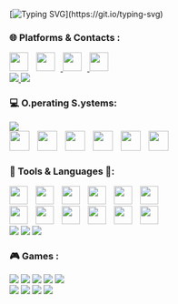 [![Typing SVG](https://readme-typing-svg.demolab.com?font=Courier&pause=1000&color=14F005&random=false&width=500&height=70&lines=Wake+up%2C%E3%80%8C%CE%BC%CF%86%E3%80%8D...;The+Github+has+you!;Follow+the+black+Octocat.)](https://git.io/typing-svg)


### 🌐 Platforms & Contacts :

<div>
  <img width='33x' style="padding-right:10px;" src="https://skillicons.dev/icons?i=github" />
  <a href="https://www.instagram.com/michele._.fazio/">
    <img width='33x' style="padding-right:10px;" src="https://skillicons.dev/icons?i=instagram" />
  </a>
  <a href="mailto:michele25fazio@gmail.com">
    <img width='33x' style="padding-right:10px;" src="https://skillicons.dev/icons?i=gmail" /> 
  </a>
  <img width='33px' style="padding-right:10px;" src="https://skillicons.dev/icons?i=discord" />
<div>
<div>
  <a href="ID:054417265b4d9696fcccd4d0bae386b875c42b834b267ce7a1358bca32cde8bf69">
    <img src="https://img.shields.io/badge/-Session-333131?logo=Session&logoColor=green&style=for-the-badge"/>
  </a>
  <a href="https://t.me/mf1673">
    <img src="https://img.shields.io/badge/-Telegram-ffffff?logo=Telegram&logoColor=blue&style=for-the-badge"/>
  </a>
<div>

### 💻 O.perating S.ystems:

<img src="https://img.shields.io/badge/-Proxmox-ffffff?logo=Proxmox&logoColor=orange&style=for-the-badge"/>

<div>
  <img width='35x' style="padding-right:10px;" src="https://skillicons.dev/icons?i=arch" />
  <img width='35x' style="padding-right:10px;" src="https://skillicons.dev/icons?i=bsd" />
  <img width='35x' style="padding-right:10px;" src="https://skillicons.dev/icons?i=windows" />
  <img width='35x' style="padding-right:10px;" src="https://skillicons.dev/icons?i=apple" />
  <img width='35x' style="padding-right:10px;" src="https://skillicons.dev/icons?i=debian" />
  <img width='35x' style="padding-right:10px;" src="https://skillicons.dev/icons?i=kali" />
<div>



### 🧰 Tools & Languages 📑:
<div>
  <img width='32x' style="padding-right:10px;" src="https://skillicons.dev/icons?i=blender" />
  <img width='32x' style="padding-right:10px;" src="https://skillicons.dev/icons?i=c" />
  <img width='32x' style="padding-right:10px;" src="https://skillicons.dev/icons?i=python" />
  <img width='32x' style="padding-right:10px;" src="https://skillicons.dev/icons?i=arduino" />
  <img width='32x' style="padding-right:10px;" src="https://skillicons.dev/icons?i=raspberrypi" />
  <img width='32x' style="padding-right:10px;" src="https://skillicons.dev/icons?i=swift" />
<div>
<div>
  <img width='32x' style="padding-right:10px;" src="https://skillicons.dev/icons?i=git" />
  <img width='32x' style="padding-right:10px;" src="https://skillicons.dev/icons?i=vscode" />
  <img width='32x' style="padding-right:10px;" src="https://skillicons.dev/icons?i=replit" />
  <img width='32x' style="padding-right:10px;" src="https://skillicons.dev/icons?i=bash" />
  <img width='32x' style="padding-right:10px;" src="https://skillicons.dev/icons?i=html" />
  <img width='32x' style="padding-right:10px;" src="https://skillicons.dev/icons?i=latex" />
<div>
<div>
  <img src="https://img.shields.io/badge/-brave-ffffff?logo=brave&logoColor=FB542B&style=for-the-badge"/>
  <img src="https://img.shields.io/badge/-virtualbox-183a61?logo=virtualbox&logoColor=ffffff&style=for-the-badge"/>
  <img src="https://img.shields.io/badge/-openai-ffffff?logo=openai&logoColor=10a37f&style=for-the-badge"/>
<div>

### 🎮 Games :
<div>
  <img src="https://img.shields.io/badge/-Steam-ffffff?logo=Steam&logoColor=17467a&style=for-the-badge"/>
  <img src="https://img.shields.io/badge/-Epic Games-000000?logo=epicgames&logoColor=whitea&style=for-the-badge"/>
  <img src="https://img.shields.io/badge/-Origin-ffffff?logo=Origin&logoColor=f15a23a&style=for-the-badge"/>
  <img src="https://img.shields.io/badge/-EA-000000?logo=ea&logoColor=ff4747&style=for-the-badge"/>
  <img src="https://img.shields.io/badge/-Ubisoft-475795?logo=Ubisoft&logoColor=ffffff&style=for-the-badge"/>
<div>
<div>
  <img src="https://img.shields.io/badge/-Minecraft-91561f?logo=Minetest&logoColor=green&style=for-the-badge"/>
  <img src="https://img.shields.io/badge/-CS--GO-000000?logo=Counter-strike&logoColor=yellow&style=for-the-badge"/>
  <img src="https://img.shields.io/badge/-Valorant-ff4252?logo=Valorant&logoColor=white&style=for-the-badge"/>
  <img src="https://img.shields.io/badge/-Chess.com-000000?logo=Chess.com&logoColor=81B63C&style=for-the-badge"/>
<div>




